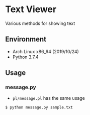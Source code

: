 # Text Viewer

Various methods for showing text

## Environment

- Arch Linux x86_64 (2019/10/24)
- Python 3.7.4

## Usage

### message.py

- `pl/message.pl` has the same usage

```
$ python message.py sample.txt
```
